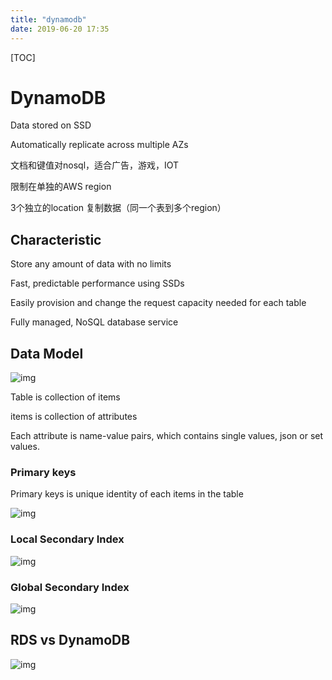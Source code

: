```yaml
---
title: "dynamodb"
date: 2019-06-20 17:35
---
```

[TOC]

# DynamoDB

Data stored on SSD

Automatically replicate across multiple AZs



文档和键值对nosql，适合广告，游戏，IOT



限制在单独的AWS region

3个独立的location 复制数据（同一个表到多个region）



## Characteristic

Store any amount of data with no limits

Fast, predictable performance using SSDs

Easily provision and change the request capacity needed for each table

Fully managed, NoSQL database service



## Data Model

![img](https://snag.gy/mLOVXZ.jpg)



Table is collection of items

items is collection of attributes

Each attribute is name-value pairs, which contains single values, json or set values.



### Primary keys

Primary keys is unique identity of each items in the table

![img](https://snag.gy/M1ISyA.jpg)



### Local Secondary Index

![img](https://snag.gy/R30Mm1.jpg)



### Global Secondary Index

![img](https://snag.gy/xkaIhq.jpg)





## RDS vs DynamoDB

![img](https://snag.gy/2apWHm.jpg)









